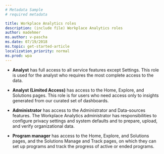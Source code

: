 ```yaml
---
# Metadata Sample
# required metadata

title: Workplace Analytics roles
description: (include file) Workplace Analytics roles 
author: madehmer
ms.author: v-pascha
ms.date: 07/19/2018
ms.topic: get-started-article
localization_priority: normal 
ms.prod: wpa
---
```


* **Analyst** has full access to all service features except Settings. This role is used for the analyst who requires the most complete access to the data.

* **Analyst (Limited Access)** has access to the Home, Explore, and Solutions pages. This role is for users who need access only to insights generated from our curated set of dashboards.

* **Administrator** has access to the Administrator and Data-sources features. The Workplace Analytics administrator has responsibilities to configure privacy settings and system defaults and to prepare, upload, and verify organizational data.

* **Program manager** has access to the Home, Explore, and Solutions pages, and the Solutions Manage and Track pages, on which they can set up programs and track the progress of active or ended programs.